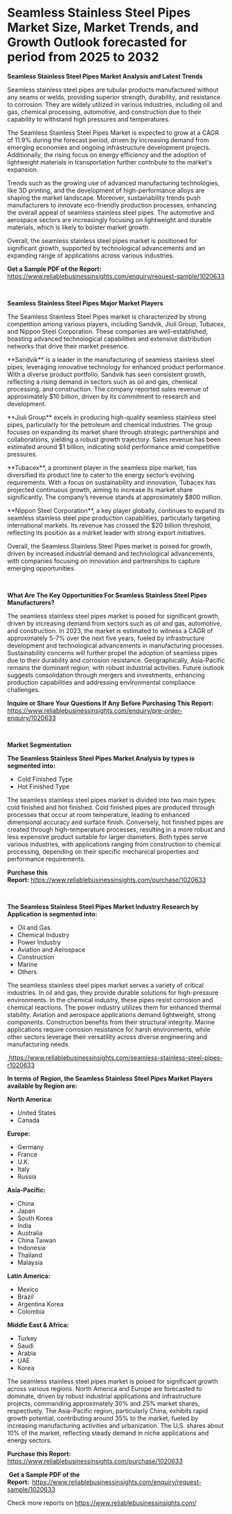 <p><h1>Seamless Stainless Steel Pipes Market Size, Market Trends, and Growth Outlook forecasted for period from 2025 to 2032</h1></p><p><strong>Seamless Stainless Steel Pipes Market Analysis and Latest Trends</strong></p>
<p><p>Seamless stainless steel pipes are tubular products manufactured without any seams or welds, providing superior strength, durability, and resistance to corrosion. They are widely utilized in various industries, including oil and gas, chemical processing, automotive, and construction due to their capability to withstand high pressures and temperatures.</p><p>The Seamless Stainless Steel Pipes Market is expected to grow at a CAGR of 11.9% during the forecast period, driven by increasing demand from emerging economies and ongoing infrastructure development projects. Additionally, the rising focus on energy efficiency and the adoption of lightweight materials in transportation further contribute to the market's expansion. </p><p>Trends such as the growing use of advanced manufacturing technologies, like 3D printing, and the development of high-performance alloys are shaping the market landscape. Moreover, sustainability trends push manufacturers to innovate eco-friendly production processes, enhancing the overall appeal of seamless stainless steel pipes. The automotive and aerospace sectors are increasingly focusing on lightweight and durable materials, which is likely to bolster market growth. </p><p>Overall, the seamless stainless steel pipes market is positioned for significant growth, supported by technological advancements and an expanding range of applications across various industries.</p></p>
<p><strong>Get a Sample PDF of the Report:&nbsp;</strong> <a href="https://www.reliablebusinessinsights.com/enquiry/request-sample/1020633?utm_campaign=3177&utm_medium=2&utm_source=Github&utm_content=ia&utm_term=02042025&utm_id=seamless-stainless-steel-pipes">https://www.reliablebusinessinsights.com/enquiry/request-sample/1020633</a></p>
<p>&nbsp;</p>
<p><strong>Seamless Stainless Steel Pipes Major Market Players</strong></p>
<p><p>The Seamless Stainless Steel Pipes market is characterized by strong competition among various players, including Sandvik, Jiuli Group, Tubacex, and Nippon Steel Corporation. These companies are well-established, boasting advanced technological capabilities and extensive distribution networks that drive their market presence.</p><p>**Sandvik** is a leader in the manufacturing of seamless stainless steel pipes, leveraging innovative technology for enhanced product performance. With a diverse product portfolio, Sandvik has seen consistent growth, reflecting a rising demand in sectors such as oil and gas, chemical processing, and construction. The company reported sales revenue of approximately $10 billion, driven by its commitment to research and development.</p><p>**Jiuli Group** excels in producing high-quality seamless stainless steel pipes, particularly for the petroleum and chemical industries. The group focuses on expanding its market share through strategic partnerships and collaborations, yielding a robust growth trajectory. Sales revenue has been estimated around $1 billion, indicating solid performance amid competitive pressures.</p><p>**Tubacex**, a prominent player in the seamless pipe market, has diversified its product line to cater to the energy sector’s evolving requirements. With a focus on sustainability and innovation, Tubacex has projected continuous growth, aiming to increase its market share significantly. The company’s revenue stands at approximately $800 million.</p><p>**Nippon Steel Corporation**, a key player globally, continues to expand its seamless stainless steel pipe production capabilities, particularly targeting international markets. Its revenue has crossed the $20 billion threshold, reflecting its position as a market leader with strong export initiatives.</p><p>Overall, the Seamless Stainless Steel Pipes market is poised for growth, driven by increased industrial demand and technological advancements, with companies focusing on innovation and partnerships to capture emerging opportunities.</p></p>
<p>&nbsp;</p>
<p><strong>What Are The Key Opportunities For Seamless Stainless Steel Pipes Manufacturers?</strong></p>
<p><p>The seamless stainless steel pipes market is poised for significant growth, driven by increasing demand from sectors such as oil and gas, automotive, and construction. In 2023, the market is estimated to witness a CAGR of approximately 5-7% over the next five years, fueled by infrastructure development and technological advancements in manufacturing processes. Sustainability concerns will further propel the adoption of seamless pipes due to their durability and corrosion resistance. Geographically, Asia-Pacific remains the dominant region, with robust industrial activities. Future outlook suggests consolidation through mergers and investments, enhancing production capabilities and addressing environmental compliance challenges.</p></p>
<p><strong>Inquire or Share Your Questions If Any Before Purchasing This Report:</strong> <a href="https://www.reliablebusinessinsights.com/enquiry/pre-order-enquiry/1020633?utm_campaign=3177&utm_medium=2&utm_source=Github&utm_content=ia&utm_term=02042025&utm_id=seamless-stainless-steel-pipes">https://www.reliablebusinessinsights.com/enquiry/pre-order-enquiry/1020633</a></p>
<p>&nbsp;</p>
<p><strong>Market Segmentation</strong></p>
<p><strong>The Seamless Stainless Steel Pipes Market Analysis by types is segmented into:</strong></p>
<p><ul><li>Cold Finished Type</li><li>Hot Finished Type</li></ul></p>
<p><p>The seamless stainless steel pipes market is divided into two main types: cold finished and hot finished. Cold finished pipes are produced through processes that occur at room temperature, leading to enhanced dimensional accuracy and surface finish. Conversely, hot finished pipes are created through high-temperature processes, resulting in a more robust and less expensive product suitable for larger diameters. Both types serve various industries, with applications ranging from construction to chemical processing, depending on their specific mechanical properties and performance requirements.</p></p>
<p><strong>Purchase this Report:&nbsp;</strong><a href="https://www.reliablebusinessinsights.com/purchase/1020633?utm_campaign=3177&utm_medium=2&utm_source=Github&utm_content=ia&utm_term=02042025&utm_id=seamless-stainless-steel-pipes">https://www.reliablebusinessinsights.com/purchase/1020633</a></p>
<p>&nbsp;</p>
<p><strong>The Seamless Stainless Steel Pipes Market Industry Research by Application is segmented into:</strong></p>
<p><ul><li>Oil and Gas</li><li>Chemical Industry</li><li>Power Industry</li><li>Aviation and Aerospace</li><li>Construction</li><li>Marine</li><li>Others</li></ul></p>
<p><p>The seamless stainless steel pipes market serves a variety of critical industries. In oil and gas, they provide durable solutions for high-pressure environments. In the chemical industry, these pipes resist corrosion and chemical reactions. The power industry utilizes them for enhanced thermal stability. Aviation and aerospace applications demand lightweight, strong components. Construction benefits from their structural integrity. Marine applications require corrosion resistance for harsh environments, while other sectors leverage their versatility across diverse engineering and manufacturing needs.</p></p>
<p><a href="https://www.reliablebusinessinsights.com/seamless-stainless-steel-pipes-r1020633?utm_campaign=3177&utm_medium=2&utm_source=Github&utm_content=ia&utm_term=02042025&utm_id=seamless-stainless-steel-pipes">&nbsp;https://www.reliablebusinessinsights.com/seamless-stainless-steel-pipes-r1020633</a></p>
<p><strong>In terms of Region, the Seamless Stainless Steel Pipes Market Players available by Region are:</strong></p>
<p>
    <p> <strong> North America: </strong>
        <ul>
            <li>United States</li>
            <li>Canada</li>
        </ul>
        </p> 
    <p> <strong> Europe: </strong>
        <ul>
            <li>Germany</li>
            <li>France</li>
            <li>U.K.</li>
            <li>Italy</li>
            <li>Russia</li>
        </ul>
        </p> 
    <p> <strong> Asia-Pacific: </strong>
        <ul>
            <li>China</li>
            <li>Japan</li>
            <li>South Korea</li>
            <li>India</li>
            <li>Australia</li>
            <li>China Taiwan</li>
            <li>Indonesia</li>
            <li>Thailand</li>
            <li>Malaysia</li>
        </ul>
        </p> 
    <p> <strong> Latin America: </strong>
        <ul>
            <li>Mexico</li>
            <li>Brazil</li>
            <li>Argentina Korea</li>
            <li>Colombia</li>
        </ul>
        </p> 
    <p> <strong> Middle East & Africa: </strong>
        <ul>
            <li>Turkey</li>
            <li>Saudi</li>
            <li>Arabia</li>
            <li>UAE</li>
            <li>Korea</li>
        </ul>
    </p>
    </p>
<p><p>The seamless stainless steel pipes market is poised for significant growth across various regions. North America and Europe are forecasted to dominate, driven by robust industrial applications and infrastructure projects, commanding approximately 30% and 25% market shares, respectively. The Asia-Pacific region, particularly China, exhibits rapid growth potential, contributing around 35% to the market, fueled by increasing manufacturing activities and urbanization. The U.S. shares about 10% of the market, reflecting steady demand in niche applications and energy sectors.</p></p>
<p><strong>Purchase this Report: </strong><a href="https://www.reliablebusinessinsights.com/purchase/1020633?utm_campaign=3177&utm_medium=2&utm_source=Github&utm_content=ia&utm_term=02042025&utm_id=seamless-stainless-steel-pipes">https://www.reliablebusinessinsights.com/purchase/1020633</a></p>
<p>&nbsp;<strong>Get a Sample PDF of the Report:&nbsp;&nbsp;</strong><a href="https://www.reliablebusinessinsights.com/enquiry/request-sample/1020633?utm_campaign=3177&utm_medium=2&utm_source=Github&utm_content=ia&utm_term=02042025&utm_id=seamless-stainless-steel-pipes">https://www.reliablebusinessinsights.com/enquiry/request-sample/1020633</a></p>
<p><strong></strong></p>
<p>Check more reports on <a href="https://www.reliablebusinessinsights.com/?utm_campaign=3177&utm_medium=2&utm_source=Github&utm_content=ia&utm_term=02042025&utm_id=seamless-stainless-steel-pipes">https://www.reliablebusinessinsights.com/</a></p>